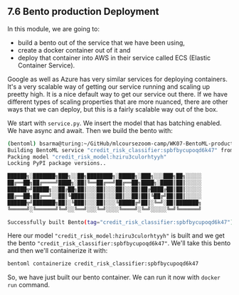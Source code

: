 ## 7.6 Bento production Deployment

In this module, we are going to:

- build a bento out of the service that we have been using, 
- create a docker container  out of it and 
- deploy that container into AWS in their service called ECS (Elastic Container Service). 

Google as well as Azure has very similar services for deploying containers. It's a very scalable way of getting our service running and scaling up preetty high. It is a nice default way to get our service out there. If we have different types of scaling properties that are more nuanced, there are other ways that we can deploy, but this is a fairly scalable way out of the box. 

We start with `service.py`. We insert the model that has batching enabled. We have async and await. Then we build the bento with:

```bash
(bentoml) bsarma@turing:~/GitHub/mlcoursezoom-camp/WK07-BentoML-production-ready-ML/7-6-bento-production-deployment$ bentoml build
Building BentoML service "credit_risk_classifier:spbfbycupoqd6k47" from build context "/home/bsarma/GitHub/mlcoursezoom-camp/WK07-BentoML-production-ready-ML/7-6-bento-production-deployment"
Packing model "credit_risk_model:hziru3culorhtyyh"
Locking PyPI package versions..

██████╗░███████╗███╗░░██╗████████╗░█████╗░███╗░░░███╗██╗░░░░░
██╔══██╗██╔════╝████╗░██║╚══██╔══╝██╔══██╗████╗░████║██║░░░░░
██████╦╝█████╗░░██╔██╗██║░░░██║░░░██║░░██║██╔████╔██║██║░░░░░
██╔══██╗██╔══╝░░██║╚████║░░░██║░░░██║░░██║██║╚██╔╝██║██║░░░░░
██████╦╝███████╗██║░╚███║░░░██║░░░╚█████╔╝██║░╚═╝░██║███████╗
╚═════╝░╚══════╝╚═╝░░╚══╝░░░╚═╝░░░░╚════╝░╚═╝░░░░░╚═╝╚══════╝

Successfully built Bento(tag="credit_risk_classifier:spbfbycupoqd6k47")
```

Here our model `"credit_risk_model:hziru3culorhtyyh"` is built and we get the bento `"credit_risk_classifier:spbfbycupoqd6k47"`. We'll take this bento and then we'll containerize it with:

```bash
bentoml containerize credit_risk_classifier:spbfbycupoqd6k47
```
So, we have just built our bento container. We can run it now with `docker run` command.